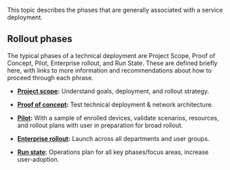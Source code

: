 This topic describes the phases that are generally associated with a service deployment.

## Rollout phases
The typical phases of a technical deployment are Project Scope, Proof of Concept, Pilot, Enterprise rollout, and Run State. These are defined briefly here, with links to more information and recommendations about how to proceed through each phrase.

- **[Project scope](../Topic/Project_scope.md):** Understand goals, deployment, and rollout strategy.

- **[Proof of concept](../Topic/Proof_of_concept.md):** Test technical deployment &amp; network architecture.

- **[Pilot](../Topic/Pilot.md):** With a sample of enrolled devices, validate scenarios, resources, and rollout plans with user in preparation for broad rollout.

- **[Enterprise rollout](../Topic/Enterprise_rollout.md):** Launch across all departments and user groups.

- **[Run state](../Topic/Run_state.md):** Operations plan for all key phases/focus areas, increase user-adoption.

